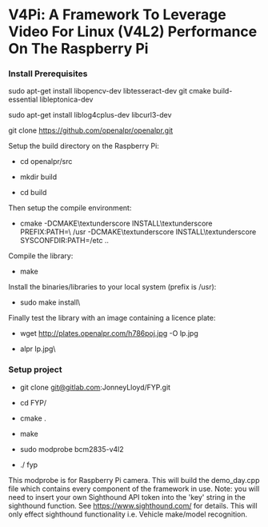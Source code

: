 # V4Pi: A Framework To Leverage Video For Linux (V4L2) Performance On The Raspberry Pi

### Install Prerequisites
sudo apt-get install libopencv-dev libtesseract-dev git cmake build-essential libleptonica-dev

sudo apt-get install liblog4cplus-dev libcurl3-dev

git clone https://github.com/openalpr/openalpr.git

Setup the build directory on the Raspberry Pi:

* cd openalpr/src

* mkdir build

* cd build

Then setup the compile environment:

- cmake -DCMAKE\textunderscore INSTALL\textunderscore PREFIX:PATH=\\
		/usr -DCMAKE\textunderscore INSTALL\textunderscore SYSCONFDIR:PATH=/etc ..

Compile the library:

* make

Install the binaries/libraries to your local system (prefix is /usr):

* sudo make install\\

Finally test the library with an image containing a licence plate:

* wget http://plates.openalpr.com/h786poj.jpg -O lp.jpg

* alpr lp.jpg\\


### Setup project 

* git clone git@gitlab.com:JonneyLloyd/FYP.git

* cd FYP/

* cmake .

* make

* sudo modprobe bcm2835-v4l2

* ./ fyp

This modprobe is for Raspberry Pi camera. This will build the demo_day.cpp file which contains every component of the framework in use. Note: you will need to insert your own Sighthound API token into the 'key' string in the sighthound function. See https://www.sighthound.com/ for details. This will only effect sighthound functionality i.e. Vehicle make/model recognition.
